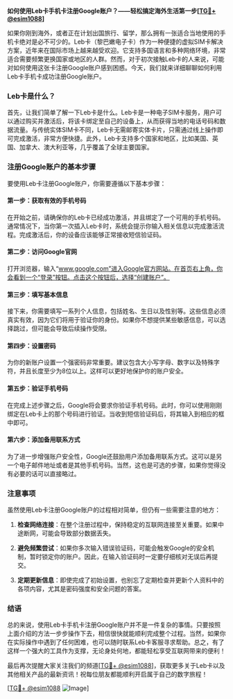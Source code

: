 **如何使用Leb卡手机卡注册Google账户？——轻松搞定海外生活第一步[[TG💪+ @esim1088](https://t.me/s/esim1088)]**

如果你刚到海外，或者正在计划出国旅行、留学，那么拥有一张适合当地使用的手机卡绝对是必不可少的。Leb卡（黎巴嫩电子卡）作为一种便捷的虚拟SIM卡解决方案，近年来在国际市场上越来越受欢迎。它支持多国语言和多种网络环境，非常适合需要频繁更换国家或地区的人群。然而，对于初次接触Leb卡的人来说，可能对如何使用这张卡注册Google账户感到困惑。今天，我们就来详细聊聊如何利用Leb卡手机卡成功注册Google账户。

### Leb卡是什么？

首先，让我们简单了解一下Leb卡是什么。Leb卡是一种电子SIM卡服务，用户可以通过购买并激活后，将该卡绑定至自己的设备上，从而获得当地的电话号码和数据流量。与传统实体SIM卡不同，Leb卡无需邮寄实体卡片，只需通过线上操作即可完成激活，非常方便快捷。此外，Leb卡支持多个国家和地区，比如美国、英国、加拿大、澳大利亚等，几乎覆盖了全球主要国家。

### 注册Google账户的基本步骤

要使用Leb卡注册Google账户，你需要遵循以下基本步骤：

#### 第一步：获取有效的手机号码
在开始之前，请确保你的Leb卡已经成功激活，并且绑定了一个可用的手机号码。通常情况下，当你第一次插入Leb卡时，系统会提示你输入相关信息以完成激活流程。完成激活后，你的设备应该能够正常接收短信验证码。

#### 第二步：访问Google官网
打开浏览器，输入“www.google.com”进入Google官方网站。在首页右上角，你会看到一个“登录”按钮。点击这个按钮后，选择“创建账户”。

#### 第三步：填写基本信息
接下来，你需要填写一系列个人信息，包括姓名、生日以及性别等。这些信息必须真实有效，因为它们将用于验证你的身份。如果你不想提供某些敏感信息，可以选择跳过，但可能会导致后续操作受限。

#### 第四步：设置密码
为你的新账户设置一个强密码非常重要。建议包含大小写字母、数字以及特殊字符，并且长度至少为8位以上。这样可以更好地保护你的账户安全。

#### 第五步：验证手机号码
在完成上述步骤之后，Google将会要求你验证手机号码。此时，你可以使用刚刚绑定在Leb卡上的那个号码进行验证。当收到短信验证码后，将其输入到相应的框中即可。

#### 第六步：添加备用联系方式
为了进一步增强账户安全性，Google还鼓励用户添加备用联系方式。这可以是另一个电子邮件地址或者是其他手机号码。当然，这也是可选的步骤，如果你觉得没有必要的话可以直接略过。

### 注意事项

虽然使用Leb卡注册Google账户的过程相对简单，但仍有一些需要注意的地方：

1. **检查网络连接**：在整个注册过程中，保持稳定的互联网连接至关重要。如果中途断网，可能会导致部分数据丢失。
   
2. **避免频繁尝试**：如果你多次输入错误验证码，可能会触发Google的安全机制，暂时锁定你的账户。因此，在输入验证码时一定要仔细核对无误后再提交。

3. **定期更新信息**：即使完成了初始设置，也别忘了定期检查并更新个人资料中的各项内容，尤其是密码强度和安全问题的答案。

### 结语

总的来说，使用Leb卡手机卡注册Google账户并不是一件复杂的事情。只要按照上面介绍的方法一步步操作下去，相信很快就能顺利完成整个过程。当然，如果你在实际操作中遇到了任何困难，也可以随时联系Leb卡客服寻求帮助。总之，有了这样一个强大的工具作为支撑，无论身处何地，都能轻松享受互联网带来的便利！

最后再次提醒大家关注我们的频道[[TG💪+ @esim1088](https://t.me/s/esim1088)]，获取更多关于Leb卡以及其他相关产品的最新资讯！祝每位朋友都能顺利开启属于自己的数字旅程！

[[TG💪+ @esim1088](https://t.me/s/esim1088) ![Image](https://i.postimg.cc/4NQfJmqS/Snipaste-2025-05-13-00-14-12.png)]